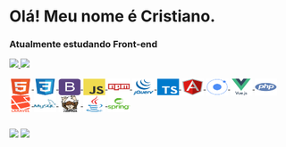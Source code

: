 # Olá! Meu nome é Cristiano.
### Atualmente estudando Front-end

 <div>
  <a target="_blank" href="https://www.linkedin.com/in/cristiano-junior-508326b6/">
  <img height="180em" src="https://github-readme-stats.vercel.app/api?username=jrcristiano&show_icons=true&theme=tokyonight&include_all_commits=true&count_private=true"/>
  <img height="180em" src="https://github-readme-stats.vercel.app/api/top-langs/?username=jrcristiano&layout=compact&langs_count=7&theme=tokyonight"/>
</div>
  
<div style="display: inline_block"><br>
  <img align="center" alt="jrcristiano-HTML" height="30" width="40" src="https://raw.githubusercontent.com/devicons/devicon/master/icons/html5/html5-original.svg">
  <img align="center" alt="jrcristiano-CSS" height="30" width="40" src="https://raw.githubusercontent.com/devicons/devicon/master/icons/css3/css3-original.svg">
  <img align="center" alt="jrcristiano-Ts" height="30" width="40" src="https://github.com/devicons/devicon/blob/master/icons/bootstrap/bootstrap-plain.svg">
  <img align="center" alt="jrcristiano-Ts" height="30" width="40" src="https://github.com/devicons/devicon/blob/master/icons/javascript/javascript-original.svg">
  <img align="center" alt="jrcristiano-Ts" height="30" width="40" src="https://github.com/devicons/devicon/blob/master/icons/npm/npm-original-wordmark.svg">
  <img align="center" alt="jrcristiano-Ts" height="30" width="40" src="https://github.com/devicons/devicon/blob/master/icons/jquery/jquery-plain-wordmark.svg">
  <img align="center" alt="jrcristiano-Ts" height="30" width="40" src="https://raw.githubusercontent.com/devicons/devicon/master/icons/typescript/typescript-plain.svg">
<img align="center" alt="jrcristiano-Js" height="30" width="40" src="https://github.com/devicons/devicon/blob/master/icons/angularjs/angularjs-original.svg">
 <img align="center" alt="jrcristiano-Js" height="30" width="40" src="https://github.com/devicons/devicon/blob/master/icons/ionic/ionic-original.svg">
<img align="center" alt="jrcristiano-Ts" height="30" width="40" src="https://github.com/devicons/devicon/blob/master/icons/vuejs/vuejs-original-wordmark.svg">
<img align="center" alt="jrcristiano-Ts" height="30" width="40" src="https://github.com/devicons/devicon/blob/master/icons/php/php-plain.svg">
  
<img align="center" alt="jrcristiano-Ts" height="30" width="40" src="https://github.com/devicons/devicon/blob/master/icons/laravel/laravel-plain-wordmark.svg">
<img align="center" alt="jrcristiano-Ts" height="30" width="40" src="https://github.com/devicons/devicon/blob/master/icons/mysql/mysql-plain-wordmark.svg">
<img align="center" alt="jrcristiano-Ts" height="30" width="40" src="https://github.com/devicons/devicon/blob/master/icons/composer/composer-original.svg">
<img align="center" alt="jrcristiano-Ts" height="30" width="40" src="https://github.com/devicons/devicon/blob/master/icons/java/java-original.svg">
<img align="center" alt="jrcristiano-Ts" height="30" width="40" src="https://github.com/devicons/devicon/blob/master/icons/spring/spring-original-wordmark.svg">
  
</div>
 
  
 ##
 
<div>
  <a href="https://www.linkedin.com/in/cristiano-junior-508326b6/" target="_blank"><img src="https://img.shields.io/badge/-LinkedIn-%230077B5?style=for-the-badge&logo=linkedin&logoColor=white" target="_blank"></a> 
  <a href ="mailto:cristiano-junior10@outlook.com"><img src="https://img.shields.io/badge/Microsoft_Outlook-0078D4?style=for-the-badge&logo=microsoft-outlook&logoColor=white" target="_blank"></a>
</div>
